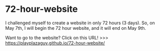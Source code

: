 # 72-hour-website
I challenged myself to create a website in only 72 hours (3 days). So, on May 7th, I will begin the 72 hour website, and it will end on May 9th. 



Want to go to the website? Click on this URL! >>> https://playplazaguy.github.io/72-hour-website/

